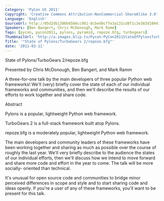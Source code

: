```yaml
---
Category: 'PyCon US 2011'
Copyright: 'Creative Commons Attribution-NonCommercial-ShareAlike 3.0'
Language: 'English'
SourceUrl: http://05d2db1380b6504cc981-8cbed8cf7e3a131cd8f1c3e383d10041.r93.cf2.rackcdn.com/pycon-us-2011/446_state-of-pylons-turbogears-2-repoze-bfg.mp4
Speakers: [Ben Bangert, Chris McDonough, Mark Ramm]
Tags: [pycon, pycon2011, pylons, pyramid, repoze.bfg, turbogears]
ThumbnailUrl: 'http://a.images.blip.tv/Pycon-PyCon2011StateOfPylonsTurboGears2repozebfg818.png'
Title: '"State of Pylons/TurboGears 2/repoze.bfg"'
date: '2011-03-11'
---
```

State of Pylons/TurboGears 2/repoze.bfg

Presented by Chris McDonough, Ben Bangert, and Mark Ramm

A three-for-one talk by the main developers of three popular Python web
frameworks! We'll (very) briefly cover the state of each of our individual
frameworks and communities, and then we'll describe the results of our efforts
to work together and share code.

Abstract

Pylons is a popular, lightweight Python web framework.

TurboGears 2 is a full-stack framework built atop Pylons.

repoze.bfg is a moderately popular, lightweight Python web framework.

The main developers and community leaders of these frameworks have been
working together and sharing as much as possible over the course of roughly
the last year. We'll very briefly describe to the audience the states of our
individual efforts, then we'll discuss how we intend to move forward and share
more code and effort in the year to come. The talk will be more socially-
oriented than technical.

It's unusual for open source code and communities to bridge minor perceived
differences in scope and style and to start sharing code and ideas openly. If
you're a user of any of these frameworks, you'll want to be present for this
talk.


